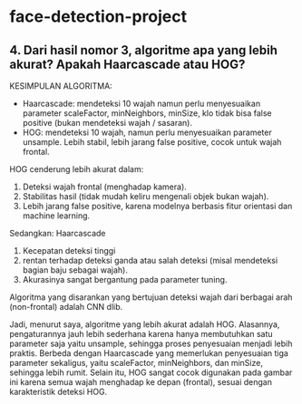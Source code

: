 # face-detection-project
## 4. Dari hasil nomor 3, algoritme apa yang lebih akurat? Apakah Haarcascade atau HOG?
KESIMPULAN ALGORITMA:
- Haarcascade: mendeteksi 10 wajah namun perlu menyesuaikan parameter scaleFactor, minNeighbors, minSize, klo tidak bisa false positive (bukan mendeteksi wajah / sasaran).
- HOG: mendeteksi 10 wajah, namun perlu menyesuaikan parameter unsample. Lebih stabil, lebih jarang false positive, cocok untuk wajah frontal.

HOG cenderung lebih akurat dalam:
1. Deteksi wajah frontal (menghadap kamera).
2. Stabilitas hasil (tidak mudah keliru mengenali objek bukan wajah).
3. Lebih jarang false positive, karena modelnya berbasis fitur orientasi dan machine learning.

Sedangkan: Haarcascade
1. Kecepatan deteksi tinggi
2. rentan terhadap deteksi ganda atau salah deteksi (misal mendeteksi bagian baju sebagai wajah).
3. Akurasinya sangat bergantung pada parameter tuning.

Algoritma yang disarankan yang bertujuan deteksi wajah dari berbagai arah (non-frontal) adalah CNN dlib.

Jadi, menurut saya, algoritme yang lebih akurat adalah HOG. Alasannya, pengaturannya jauh lebih sederhana karena hanya membutuhkan satu parameter saja yaitu unsample, sehingga proses penyesuaian menjadi lebih praktis. Berbeda dengan Haarcascade yang memerlukan penyesuaian tiga parameter sekaligus, yaitu scaleFactor, minNeighbors, dan minSize, sehingga lebih rumit. Selain itu, HOG sangat cocok digunakan pada gambar ini karena semua wajah menghadap ke depan (frontal), sesuai dengan karakteristik deteksi HOG.
